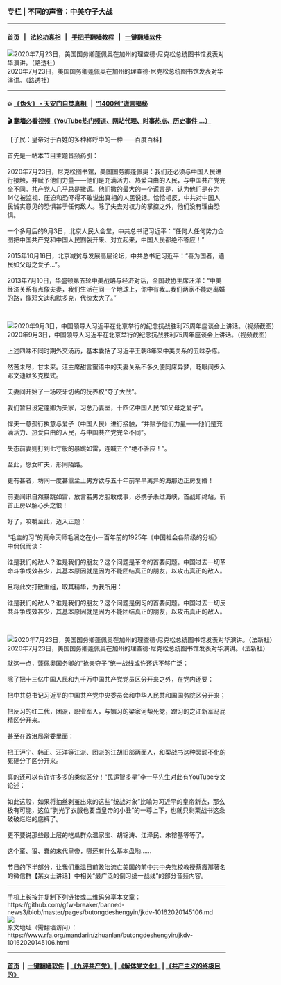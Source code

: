###  专栏 | 不同的声音：中美夺子大战
------------------------

#### [首页](https://github.com/gfw-breaker/banned-news3/blob/master/README.md) &nbsp;&nbsp;|&nbsp;&nbsp; [法轮功真相](https://github.com/begood0513/basic/blob/master/README.md)  &nbsp;&nbsp;|&nbsp;&nbsp; [手把手翻墙教程](https://github.com/gfw-breaker/guides/wiki)  &nbsp;&nbsp;|&nbsp;&nbsp; [一键翻墙软件](https://github.com/gfw-breaker/nogfw/blob/master/README.md)  



<div id="headerimg">
 <img alt="2020年7月23日，美国国务卿蓬佩奥在加州的理查德·尼克松总统图书馆发表对华演讲。（路透社）" src="https://www.rfa.org/mandarin/yataibaodao/junshiwaijiao/rc-07232020103307.html/2020-07-23T221931Z_1757985812_RC2AZH978BNY_RTRMADP_3_USA-CHINA-POMPEO-1.jpg/@@images/3221f3f1-561b-4348-85c0-517c85ae5053.jpeg" title="2020年7月23日，美国国务卿蓬佩奥在加州的理查德·尼克松总统图书馆发表对华演讲。（路透社）"/>
 <div id="headerimgcontents">
  <div id="headerimgcaption">
   <span>
    2020年7月23日，美国国务卿蓬佩奥在加州的理查德·尼克松总统图书馆发表对华演讲。（路透社）
   </span>
   <!-- zoomattribute -->
  </div>
  <!-- headerimgcaption -->
 </div>
 <!-- headerimagecontents -->
</div>

<hr/>


#### 💥 [《伪火》 - 天安门自焚真相 ](http://158.247.195.190:10000/videos/blog/weihuo.html)&nbsp; |&nbsp; [“1400例”谎言揭秘  ](http://158.247.195.190:10000/videos/blog/jiexi1400.html)

#### [ 🎬  翻墙必看视频（YouTube热门频道、网站代理、时事热点、历史事件 ...）](https://github.com/gfw-breaker/links/blob/master/banned.md)

<div id="storytext">
 <div>
  <div class="slot_header">
  </div>
 </div>
 <p>
  【子民：皇帝对于百姓的多种称呼中的一种——百度百科】
  <br/>
  <br/>
  首先是一帖本节目主题音频药引：
  <br/>
  <br/>
  2020年7月23日，尼克松图书馆，美国国务卿蓬佩奥：我们还必须与中国人民进行接触，并赋予他们力量——他们是充满活力、热爱自由的人民，与中国共产党完全不同。共产党人几乎总是撒谎。他们撒的最大的一个谎言是，认为他们是在为14亿被监视、压迫和恐吓得不敢说出真相的人民说话。恰恰相反，中共对中国人民诚实意见的恐惧甚于任何敌人。除了失去对权力的掌控之外，他们没有理由恐惧。
  <br/>
  <br/>
  一个多月后的9月3日，北京人民大会堂，中共总书记习近平：“任何人任何势力企图把中国共产党和中国人民割裂开来、对立起来，中国人民都绝不答应！”
  <br/>
  <br/>
  2015年10月16日，北京减贫与发展高层论坛，中共总书记习近平：“善为国者，遇民如父母之爱子...”。
  <br/>
  <br/>
  2013年7月10日，华盛顿第五轮中美战略与经济对话，全国政协主席汪洋：“中美经济关系有点像夫妻，我们生活在同一个地球上，你中有我...我们两家不能走离婚的路，像邓文迪和默多克，代价太大了。”
 </p>
 <p>
  <br/>
  <div class="image-inline captioned" style="width:680px;">
   <div style="width:680px;">
    <img alt="2020年9月3日，中国领导人习近平在北京举行的纪念抗战胜利75周年座谈会上讲话。（视频截图）" src="https://www.rfa.org/mandarin/yataibaodao/zhengzhi/jt-09042020103635.html/jt0904a.jpg" title="2020年9月3日，中国领导人习近平在北京举行的纪念抗战胜利75周年座谈会上讲话。（视频截图）"/>
   </div>
   <div class="image-caption">
    <span style="width:680px;">
     2020年9月3日，中国领导人习近平在北京举行的纪念抗战胜利75周年座谈会上讲话。（视频截图）
    </span>
    <span class="copyright">
    </span>
   </div>
  </div>
  <br/>
  上述四味不同时期外交汤药，基本囊括了习近平王朝8年来中美关系的五味杂陈。
  <br/>
  <br/>
  然苦未尽，甘未来。汪主席甜言蜜语中的夫妻关系不多久便同床异梦，眨眼间步入邓文迪默多克模式。
  <br/>
  <br/>
  夫妻间开始了一场咬牙切齿的抚养权“夺子大战”。
  <br/>
  <br/>
  我们暂且设定蓬卿为夫家，习总乃妻室，十四亿中国人民“如父母之爱子”。
  <br/>
  <br/>
  悍夫一意孤行执意与爱子（中国人民）进行接触，“并赋予他们力量——他们是充满活力、热爱自由的人民，与中国共产党完全不同”。
  <br/>
  <br/>
  失态前妻则打到七寸般的暴跳如雷，连喊五个“绝不答应！”。
  <br/>
  <br/>
  至此，怨女旷夫，形同陌路。
  <br/>
  <br/>
  更有甚者，坊间一度甚嚣尘上男方欲与五十年前早早离异的海那边正房复婚！
  <br/>
  <br/>
  前妻闻讯自然暴跳如雷，放言若男方胆敢成事，必携子杀过海峡，首战即终站，斩首正房以解心头之恨！
  <br/>
  <br/>
  好了，咬嚼至此，迈入正题：
  <br/>
  <br/>
  “毛主的习”的真命天师毛润之在小一百年前的1925年《中国社会各阶级的分析》中侃侃而谈：
  <br/>
  <br/>
  谁是我们的敌人？谁是我们的朋友？这个问题是革命的首要问题。中国过去一切革命斗争成效甚少，其基本原因就是因为不能团结真正的朋友，以攻击真正的敌人。
  <br/>
  <br/>
  且将此文打散重组，取其精华，为我所用：
  <br/>
  <br/>
  谁是我们的敌人？谁是我们的朋友？这个问题是倒习的首要问题。中国过去一切反共斗争成效甚少，其基本原因就是因为不能团结真正的朋友，以攻击真正的敌人。
 </p>
 <p>
  <br/>
  <div class="image-inline captioned" style="width:1500px;">
   <div style="width:1500px;">
    <img alt="2020年7月23日，美国国务卿蓬佩奥在加州的理查德·尼克松总统图书馆发表对华演讲。（法新社）" src="https://www.rfa.org/mandarin/yataibaodao/junshiwaijiao/rc-07232020103307.html/000_1VO3RJ.jpg" title="2020年7月23日，美国国务卿蓬佩奥在加州的理查德·尼克松总统图书馆发表对华演讲。（法新社）"/>
   </div>
   <div class="image-caption">
    <span style="width:1500px;">
     2020年7月23日，美国国务卿蓬佩奥在加州的理查德·尼克松总统图书馆发表对华演讲。（法新社）
    </span>
    <span class="copyright">
    </span>
   </div>
  </div>
 </p>
 <p>
  就这一点，蓬佩奥国务卿的“抢亲夺子”统一战线或许还远不够广泛：
  <br/>
  <br/>
  除了把十三亿中国人民和九千万中国共产党党员区分开来之外，在党内还要：
  <br/>
  <br/>
  把中共总书记习近平的中国共产党中央委员会和中华人民共和国国务院区分开来；
  <br/>
  <br/>
  把反习的红二代，团派，职业军人，与媚习的梁家河帮死党，蹭习的之江新军马屁精区分开来。
  <br/>
  <br/>
  甚至在政治局常委里面：
  <br/>
  <br/>
  把王沪宁、韩正、汪洋等江派、团派的江胡旧部两面人，和栗战书这种冥顽不化的死硬分子区分开来。
  <br/>
  <br/>
  真的还可以有许许多多的类似区分！“民运智多星”李一平先生对此有YouTube专文论述：
  <br/>
  <br/>
  如此这般，如果将抽丝剥茧出来的这些“统战对象”比喻为习近平的皇帝新衣，那么极有可能，这位“剥光了衣服也要当皇帝的小丑”的一尊上下，也就只剩栗战书这条破破烂烂的底裤了。
  <br/>
  <br/>
  更不要说那些最上层的吃瓜群众温家宝、胡锦涛、江泽民、朱镕基等等了。
  <br/>
  <br/>
  这个蛮、狠、蠢的末代皇帝，哪还有什么基本盘哟......
  <br/>
  <br/>
  节目的下半部分，让我们重温目前政治流亡美国的前中共中央党校教授蔡霞那著名的微信群【某女士讲话】中相关“最广泛的倒习统一战线”的部分音频内容。
 </p>
</div>

<hr/>
手机上长按并复制下列链接或二维码分享本文章：<br/>
https://github.com/gfw-breaker/banned-news3/blob/master/pages/butongdeshengyin/jkdv-10162020145106.md <br/>
<a href='https://github.com/gfw-breaker/banned-news3/blob/master/pages/butongdeshengyin/jkdv-10162020145106.md'><img src='https://github.com/gfw-breaker/banned-news3/blob/master/pages/butongdeshengyin/jkdv-10162020145106.md.png'/></a> <br/>
原文地址（需翻墙访问）：https://www.rfa.org/mandarin/zhuanlan/butongdeshengyin/jkdv-10162020145106.html


------------------------
#### [首页](https://github.com/gfw-breaker/banned-news3/blob/master/README.md) &nbsp;|&nbsp; [一键翻墙软件](https://github.com/gfw-breaker/nogfw/blob/master/README.md) &nbsp;| [《九评共产党》](https://github.com/gfw-breaker/9ping.md/blob/master/README.md#九评之一评共产党是什么) | [《解体党文化》](https://github.com/gfw-breaker/jtdwh.md/blob/master/README.md) | [《共产主义的终极目的》](https://github.com/gfw-breaker/gczydzjmd.md/blob/master/README.md)


<img src='http://gfw-breaker.win/banned-news3/pages/butongdeshengyin/jkdv-10162020145106.md' width='0px' height='0px'/>